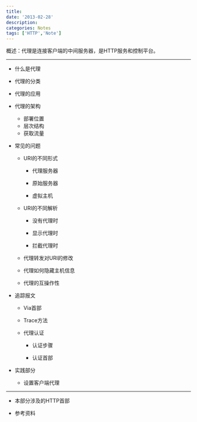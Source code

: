 ```yaml
---
title:
date: '2013-02-28'
description:
categories: Notes
tags: ['HTTP','Note']
---
```


概述：代理是连接客户端的中间服务器，是HTTP服务和控制平台。

***

+ 什么是代理

+ 代理的分类

+ 代理的应用

+ 代理的架构
 
    * 部署位置
    * 层次结构
    * 获取流量

+ 常见的问题
 
    * URI的不同形式
 
        + 代理服务器
        
        + 原始服务器
            
        + 虚拟主机

    * URI的不同解析
 
        + 没有代理时
            
        + 显示代理时
            
        + 拦截代理时

    * 代理转发对URI的修改
        
    * 代理如何隐藏主机信息
    
    * 代理的互操作性

+ 追踪报文
 
    * Via首部
    
    * Trace方法

    * 代理认证
     
        + 认证步骤
        
        + 认证首部

+ 实践部分
     
    * 设置客户端代理


***

+ 本部分涉及的HTTP首部
    
+ 参考资料


